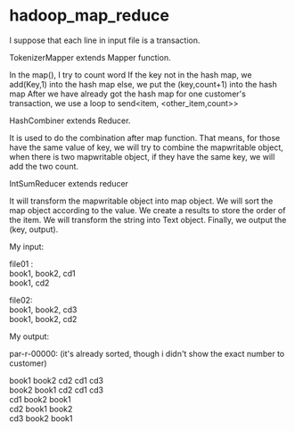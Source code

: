 # hadoop_map_reduce

I suppose that each line in input file is a transaction. 

TokenizerMapper extends Mapper function.

In the map(), I try to count word
If the key not in the hash map, we add(Key,1) into the hash map
else, we put the (key,count+1) into the hash map
After we have already got the hash map for one customer's transaction, we use a loop to send<item, <other_item,count>>



HashCombiner extends Reducer.

It is used to do the combination after map function. That means, for those have the same value of key, we will try to combine the mapwritable object, when there is two mapwritable object, if they have the same key, we will add the two count.


IntSumReducer extends reducer

It will transform the mapwritable object into map object. We will sort the map object according to the value. We create a results to store the order of the item. We will transform the string into Text object. Finally, we output the (key, output).



My input:
  
file01 :  
book1, book2, cd1  
book1, cd2  
  
file02:  
book1, book2, cd3  
book1, book2, cd2  
  
My output:

par-r-00000:
(it's already sorted, though i didn't show the exact number to customer)

book1	       book2 cd2 cd1 cd3  
book2	       book1 cd2 cd1 cd3  
cd1	         book2 book1  
cd2	         book1 book2  
cd3	         book2 book1  

